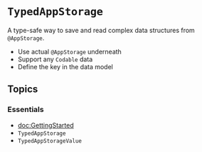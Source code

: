 # ``TypedAppStorage``

A type-safe way to save and read complex data structures from `@AppStorage`.

- Use actual `@AppStorage` underneath
- Support any `Codable` data
- Define the key in the data model

## Topics

### Essentials

- <doc:GettingStarted>
- ``TypedAppStorage``
- ``TypedAppStorageValue``
